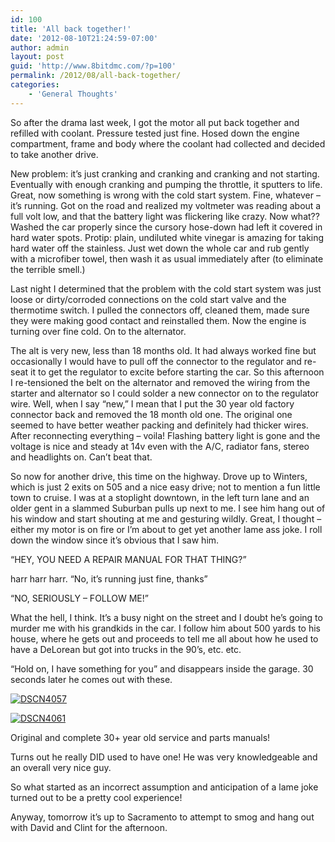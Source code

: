 ```yaml
---
id: 100
title: 'All back together!'
date: '2012-08-10T21:24:59-07:00'
author: admin
layout: post
guid: 'http://www.8bitdmc.com/?p=100'
permalink: /2012/08/all-back-together/
categories:
    - 'General Thoughts'
---
```


So after the drama last week, I got the motor all put back together and refilled with coolant. Pressure tested just fine. Hosed down the engine compartment, frame and body where the coolant had collected and decided to take another drive.

New problem: it’s just cranking and cranking and cranking and not starting. Eventually with enough cranking and pumping the throttle, it sputters to life. Great, now something is wrong with the cold start system. Fine, whatever – it’s running. Got on the road and realized my voltmeter was reading about a full volt low, and that the battery light was flickering like crazy. Now what?? Washed the car properly since the cursory hose-down had left it covered in hard water spots. Protip: plain, undiluted white vinegar is amazing for taking hard water off the stainless. Just wet down the whole car and rub gently with a microfiber towel, then wash it as usual immediately after (to eliminate the terrible smell.)

Last night I determined that the problem with the cold start system was just loose or dirty/corroded connections on the cold start valve and the thermotime switch. I pulled the connectors off, cleaned them, made sure they were making good contact and reinstalled them. Now the engine is turning over fine cold. On to the alternator.

The alt is very new, less than 18 months old. It had always worked fine but occasionally I would have to pull off the connector to the regulator and re-seat it to get the regulator to excite before starting the car. So this afternoon I re-tensioned the belt on the alternator and removed the wiring from the starter and alternator so I could solder a new connector on to the regulator wire. Well, when I say “new,” I mean that I put the 30 year old factory connector back and removed the 18 month old one. The original one seemed to have better weather packing and definitely had thicker wires. After reconnecting everything – voila! Flashing battery light is gone and the voltage is nice and steady at 14v even with the A/C, radiator fans, stereo and headlights on. Can’t beat that.

So now for another drive, this time on the highway. Drove up to Winters, which is just 2 exits on 505 and a nice easy drive; not to mention a fun little town to cruise. I was at a stoplight downtown, in the left turn lane and an older gent in a slammed Suburban pulls up next to me. I see him hang out of his window and start shouting at me and gesturing wildly. Great, I thought – either my motor is on fire or I’m about to get yet another lame ass joke. I roll down the window since it’s obvious that I saw him.

“HEY, YOU NEED A REPAIR MANUAL FOR THAT THING?”

harr harr harr. “No, it’s running just fine, thanks”

“NO, SERIOUSLY – FOLLOW ME!”

What the hell, I think. It’s a busy night on the street and I doubt he’s going to murder me with his grandkids in the car. I follow him about 500 yards to his house, where he gets out and proceeds to tell me all about how he used to have a DeLorean but got into trucks in the 90’s, etc. etc.

“Hold on, I have something for you” and disappears inside the garage. 30 seconds later he comes out with these.

[![](/assets/images2012/08/DSCN4057-300x224.jpg "DSCN4057")](/assets/images2012/08/DSCN4057.jpg)

[![](/assets/images2012/08/DSCN4061-300x224.jpg "DSCN4061")](/assets/images2012/08/DSCN4061.jpg)

Original and complete 30+ year old service and parts manuals!

Turns out he really DID used to have one! He was very knowledgeable and an overall very nice guy.

So what started as an incorrect assumption and anticipation of a lame joke turned out to be a pretty cool experience!

Anyway, tomorrow it’s up to Sacramento to attempt to smog and hang out with David and Clint for the afternoon.